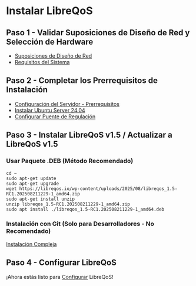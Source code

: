# Instalar LibreQoS

## Paso 1 - Validar Suposiciones de Diseño de Red y Selección de Hardware

- [Suposiciones de Diseño de Red](design-es.md)
- [Requisitos del Sistema](requirements-es.md)

## Paso 2 - Completar los Prerrequisitos de Instalación

- [Configuración del Servidor - Prerrequisitos](prereq-es.md)
- [Instalar Ubuntu Server 24.04](ubuntu-server-es.md)
- [Configurar Puente de Regulación](bridge-es.md)

## Paso 3 - Instalar LibreQoS v1.5 / Actualizar a LibreQoS v1.5

### Usar Paquete .DEB (Método Recomendado)

```
cd ~
sudo apt-get update
sudo apt-get upgrade
wget https://libreqos.io/wp-content/uploads/2025/08/libreqos_1.5-RC1.202508211229-1_amd64.zip
sudo apt-get install unzip
unzip libreqos_1.5-RC1.202508211229-1_amd64.zip
sudo apt install ./libreqos_1.5-RC1.202508211229-1_amd64.deb
```

### Instalación con Git (Solo para Desarrolladores - No Recomendado)

[Instalación Compleja](git-install-es.md)

## Paso 4 - Configurar LibreQoS

¡Ahora estás listo para [Configurar](configuration-es.md) LibreQoS!
